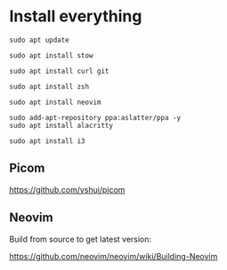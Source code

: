 # Install everything

```
sudo apt update

sudo apt install stow

sudo apt install curl git

sudo apt install zsh

sudo apt install neovim

sudo add-apt-repository ppa:aslatter/ppa -y
sudo apt install alacritty

sudo apt install i3
```

## Picom
https://github.com/yshui/picom

## Neovim
Build from source to get latest version:

https://github.com/neovim/neovim/wiki/Building-Neovim
